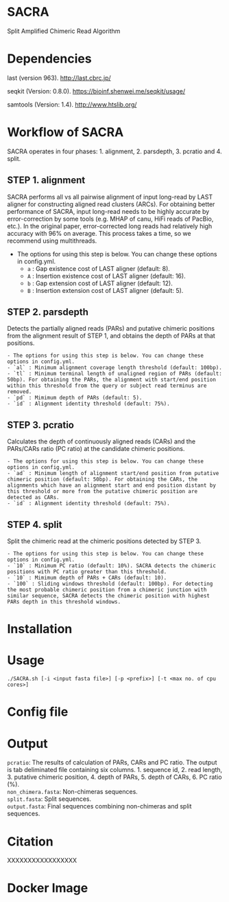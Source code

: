 # SACRA
Split Amplified Chimeric Read Algorithm

# Dependencies

last (version 963).
http://last.cbrc.jp/

seqkit (Version: 0.8.0).
https://bioinf.shenwei.me/seqkit/usage/

samtools (Version: 1.4).
http://www.htslib.org/

# Workflow of SACRA
SACRA operates in four phases: 1. alignment, 2. parsdepth, 3. pcratio and 4. split.  

## STEP 1. alignment
SACRA performs all vs all pairwise alignment of input long-read by LAST aligner for constructing aligned read clusters (ARCs).
For obtaining better performance of SACRA, input long-read needs to be highly accurate by error-correction by some tools (e.g. MHAP of canu, HiFi reads of PacBio, etc.). In the original paper, error-corrected long reads had relatively high accuracy with 96% on average. This process takes a time, so we recommend using multithreads.

- The options for using this step is below. You can change these options in config.yml.
    - `a` : Gap existence cost of LAST aligner (default: 8).
    - `A` : Insertion existence cost of LAST aligner (default: 16).
    - `b` : Gap extension cost of LAST aligner (default: 12).
    - `B` : Insertion extension cost of LAST aligner (default: 5).  

## STEP 2. parsdepth
Detects the partially aligned reads (PARs) and putative chimeric positions from the alignment result of STEP 1, and obtains the depth of PARs at that positions.

    - The options for using this step is below. You can change these options in config.yml.
    - `al` : Minimum alignment coverage length threshold (default: 100bp).  
    - `tl` : Minimum terminal length of unaligned region of PARs (default: 50bp). For obtaining the PARs, the alignment with start/end position within this threshold from the query or subject read terminus are removed.  
    - `pd` : Mimimum depth of PARs (default: 5).  
    - `id` : Alignment identity threshold (default: 75%).  

## STEP 3. pcratio
Calculates the depth of continuously aligned reads (CARs) and the PARs/CARs ratio (PC ratio) at the candidate chimeric positions.

    - The options for using this step is below. You can change these options in config.yml.
    - `ad` : Minimum length of alignment start/end position from putative chimeric position (default: 50bp). For obtaining the CARs, the alignments which have an alignment start and end position distant by this threshold or more from the putative chimeric position are detected as CARs.  
    - `id` : Alignment identity threshold (default: 75%).  

## STEP 4. split
Split the chimeric read at the chimeric positions detected by STEP 3.

    - The options for using this step is below. You can change these options in config.yml.
    - `10` : Minimum PC ratio (default: 10%). SACRA detects the chimeric positions with PC ratio greater than this threshold.  
    - `10` : Mimimum depth of PARs + CARs (default: 10).  
    - `100` : Sliding windows threshold (default: 100bp). For detecting the most probable chimeric position from a chimeric junction with similar sequence, SACRA detects the chimeric position with highest PARs depth in this threshold windows.

# Installation


# Usage
```
./SACRA.sh [-i <input fasta file>] [-p <prefix>] [-t <max no. of cpu cores>]
```

# Config file

# Output
`pcratio`: The results of calculation of PARs, CARs and PC ratio. The output is tab deliminated file containing six columns. 1. sequence id, 2. read length, 3. putative chimeric position, 4. depth of PARs, 5. depth of CARs, 6. PC ratio (%).  
`non_chimera.fasta`: Non-chimeras sequences.  
`split.fasta`: Split sequences.  
`output.fasta`: Final sequences combining non-chimeras and split sequences.  

# Citation
XXXXXXXXXXXXXXXXX  

# Docker Image
